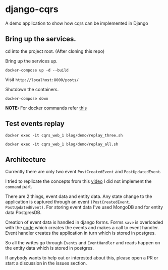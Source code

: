 # django-cqrs

A demo application to show how cqrs can be implemented in Django

## Bring up the services.

cd into the project root. (After cloning this repo)

Bring up the services up.

`docker-compose up -d --build`

Visit `http://localhost:8000/posts/`

Shutdown the containers.

`docker-compose down`

**NOTE:**
For docker commands refer [this](https://github.com/Dineshs91/init/blob/master/docker/README.md)

## Test events replay

`docker exec -it cqrs_web_1 blog/demo/replay_three.sh`

`docker exec -it cqrs_web_1 blog/demo/replay_all.sh`

## Architecture

Currently there are only two event `PostCreatedEvent` and `PostUpdatedEvent`.

I tried to replicate the concepts from this [video](https://www.youtube.com/watch?v=A0goyZ9F4bg&t=2160s)
I did not implement the `command` part. 

There are 2 things, event data and entity data. Any state change to the application is captured through an event
`(PostCreatedEvent, PostUpdatedEvent)`. For storing event data I've used MongoDB and for entity data PostgresDB.

Creation of event data is handled in django forms. Forms `save` is overloaded with the [code](https://github.com/Dineshs91/django-cqrs/blob/master/blog/posts/forms.py) which creates the events and makes a call
to event handler. Event handler creates the application in turn which is stored in postgres. 

So all the writes go through `Events` and `EventHandler` and reads happen on the entity data which is stored in postgres.

If anybody wants to help out or interested about this, please open a PR or start a discussion in the issues section.

